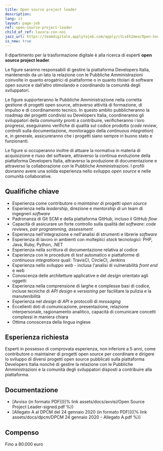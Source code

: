 ```yaml
---
title: Open source project leader
description:
lang: it
layout: page-job
ref: open-source-project-leader
child_of_ref: lavora-con-noi
jazz_url: https://teamdigitale.applytojob.com/apply/ctLvEh2meo/Open-Source-Project-Leader.html
is_new: true
---
```


Il dipartimento per la trasformazione digitale è alla ricerca di esperti
**open source project leader**.

Le figure saranno responsabili di gestire la piattaforma Developers
Italia, mantenendo da un lato la relazione con le Pubbliche
Amministrazioni coinvolte in quanto erogatrici di piattaforme o in
quanto titolari di software open source e dall’altro stimolando e
coordinando la comunità degli sviluppatori.

Le figure supporteranno le Pubbliche Amministrazione nella corretta
gestione di progetti open source, attraverso attività di formazione, di
impulso e di coordinamento tecnico. In questo ambito pubblicheranno la
roadmap dei progetti condivisi su Developers Italia, coordineranno gli
sviluppatori della *community* pronti a contribuire, verificheranno i
loro progressi, eseguiranno verifiche di qualità sul codice prodotto
(*code review*, controlli sulla documentazione, monitoraggio della
*continuous integration*) e, in generale, assicureranno che i progetti
siano sempre in buono stato e funzionanti.

Le figure si occuperanno inoltre di attuare la normativa in materia di
acquisizione e riuso del software, attraverso la continua evoluzione
della piattaforma Developers Italia, attraverso la produzione di
documentazione e attraverso la collaborazione con le Pubbliche
Amministrazioni. I profili dovranno avere una solida esperienza nello
sviluppo *open source* e nelle comunità collaborative.

## Qualifiche chiave

-   Esperienza come contributore o *maintainer* di progetti *open
    source*
-   Esperienza nella *leadership*, direzione e *mentorship* di un team
    di ingegneri *software*
-   Padronanza di Git SCM e della piattaforma GitHub, incluso il GitHub
    *flow*
-   Capacità di assicurare un forte controllo sulla qualità del
    *software*: *code reviews*, *pair programming*, *assessment*
-   Esperienza nell'integrazione e nell'analisi di strumenti e librerie
    *software*
-   Esperienza di lavoro in ambienti con molteplici *stack* tecnologici:
    PHP, Java, Ruby, Python, .NET
-   Esperienza nella scrittura di documentazione relativa al codice
-   Esperienza con le procedure di *test* automatico e piattaforme di
    *continuous integrations* quali: TravisCI, CircleCI, Jenkins
-   Esperienza nello sviluppo *web* - inclusa l'analisi di vulnerabilità
    *front end* e *web*
-   Conoscenza delle architetture applicative e del *design* orientato
    agli oggetti
-   Esperienza nella comprensione di larghe e complesse basi di codice,
    incluse tecniche di *API* *design* e *versioning* per facilitare la
    pulizia e la manutenibilità
-   Esperienza nel *design* di *API* e protocolli di *messaging*
-   Eccellenti doti di comunicazione, presentazione, relazione
    interpersonale, ragionamento analitico, capacità di comunicare
    concetti complessi in maniera chiara
-   Ottima conoscenza della lingua inglese

## Esperienza richiesta

Esperti in possesso di comprovata esperienza, non inferiore a 5 anni, come contributore o
maintainer di progetti open source per coordinare e dirigere lo sviluppo di diversi progetti
open source pubblicati sulla piattaforma Developers Italia nonché di gestire la relazione con le
Pubbliche Amministrazioni e la comunità degli sviluppatori disposti a contribuire alla
piattaforma.

## Documentazione

- [Avviso (in formato PDF)]({% link assets/docs/avvisi/Open Source Project Leader-signed.pdf %})
- [Allegato A al DPCM del 24 gennaio 2020 (in formato PDF)]({% link assets/docs/dpcm/DPCM 24 gennaio 2020 - Allegato A.pdf %})

## Compenso

Fino a 80.000 euro
